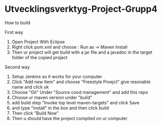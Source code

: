 # Utvecklingsverktyg-Project-Grupp4
 
How to build

First way
1. Open Project With Eclipse
2. Right click pom.xml and choose : Run as -> Maven Install
3. Then ur project will get build with a jar file and a javadoc in the target folder of the copied project

Second way
1. Setup Jenkins so it works for your computer
2. Click "Add new Item" and choose "Freestyle Proejct" give resonable name and click ok
3. Choose "Git" Under "Source cood management" and add this repo
4. Choose ur maven version under "build"
6. add build step "Invoke top level maven-targets" and click Save
7. and type "install" in the box and then click build
8. Then click "Build Now"
9. Then u should have the project compiled on ur computer
